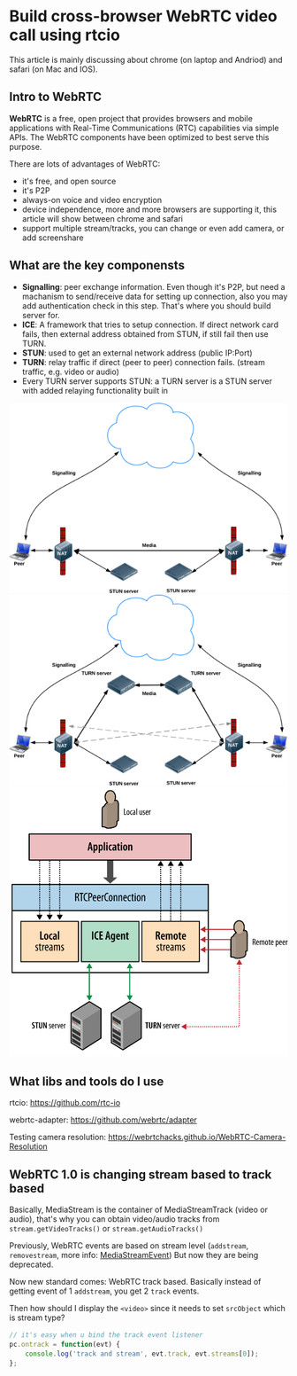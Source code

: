 
# Build cross-browser WebRTC video call using rtcio

This article is mainly discussing about chrome (on laptop and Andriod) and safari (on Mac and IOS).

## Intro to WebRTC

**WebRTC** is a free, open project that provides browsers and mobile applications with Real-Time Communications (RTC) capabilities via simple APIs. The WebRTC components have been optimized to best serve this purpose.

There are lots of advantages of WebRTC:

- it's free, and open source
- it's P2P
- always-on voice and video encryption
- device independence, more and more browsers are supporting it, this article will show between chrome and safari
- support multiple stream/tracks, you can change or even add camera, or add screenshare

## What are the key componensts

- **Signalling**: peer exchange information. Even though it's P2P, but need a machanism to send/receive data for setting up connection, also you may add authentication check in this step. That's where you should build server for.
- **ICE**: A framework that tries to setup connection. If direct network card fails, then external address obtained from STUN, if still fail then use TURN.
- **STUN**: used to get an external network address (public IP:Port)
- **TURN**: relay traffic if direct (peer to peer) connection fails. (stream traffic, e.g. video or audio)
- Every TURN server supports STUN: a TURN server is a STUN server with added relaying functionality built in

[//]: <> (stun.png or ./stun.png)

![Getting Started](stun.png)
![Getting Started](turn.png)
![Getting Started](peerc.png)

## What libs and tools do I use

rtcio: <https://github.com/rtc-io>

webrtc-adapter: <https://github.com/webrtc/adapter>

Testing camera resolution: <https://webrtchacks.github.io/WebRTC-Camera-Resolution>

## WebRTC 1.0 is changing stream based to track based

Basically, MediaStream is the container of MediaStreamTrack (video or audio), that's why you can obtain video/audio tracks from `stream.getVideoTracks()` or `stream.getAudioTracks()`

Previously, WebRTC events are based on stream level (`addstream`, `removestream`, more info: [MediaStreamEvent](https://developer.mozilla.org/en-US/docs/Web/API/MediaStreamEvent)) But now they are being deprecated.

Now new standard comes: WebRTC track based. Basically instead of getting event of 1 `addstream`, you get 2 `track` events.

Then how should I display the `<video>` since it needs to set `srcObject` which is stream type?

```js
// it's easy when u bind the track event listener
pc.ontrack = function(evt) {
    console.log('track and stream', evt.track, evt.streams[0]);
};
```
